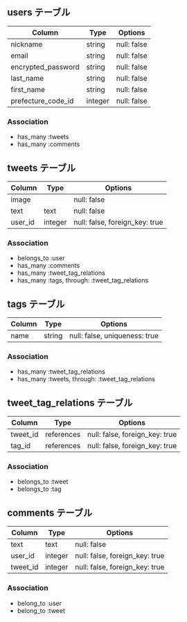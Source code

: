 ## users テーブル

| Column              | Type    | Options     |
| ------------------- | ------- | ----------- |
| nickname            | string  | null: false |
| email               | string  | null: false |
| encrypted_password  | string  | null: false |
| last_name           | string  | null: false |
| first_name          | string  | null: false |
| prefecture_code_id  | integer | null: false |

### Association

- has_many :tweets
- has_many :comments

## tweets テーブル

| Column     | Type       | Options                        |
| ---------- | ---------- | ------------------------------ |
| image      |            | null: false                    |
| text       | text       | null: false                    |
| user_id    | integer    | null: false, foreign_key: true |

### Association

- belongs_to :user
- has_many   :comments
- has_many   :tweet_tag_relations
- has_many   :tags, through: :tweet_tag_relations

## tags テーブル

| Column   | Type    | Options                        |
| -------  | ------- | ------------------------------ |
| name     | string  | null: false, uniqueness: true  |

### Association
- has_many :tweet_tag_relations
- has_many :tweets, through: :tweet_tag_relations


## tweet_tag_relations テーブル

| Column     | Type       | Options                        |
| ---------- | ---------- | ------------------------------ |
| tweet_id   | references | null: false, foreign_key: true |
| tag_id     | references | null: false, foreign_key: true |

### Association

- belongs_to :tweet
- belongs_to :tag

## comments テーブル

| Column   | Type       | Options                        |
| -------  | ---------- | ------------------------------ |
| text     | text       | null: false                    |
| user_id  | integer    | null: false, foreign_key: true |
| tweet_id | integer    | null: false, foreign_key: true |

### Association
- belong_to :user
- belong_to :tweet


